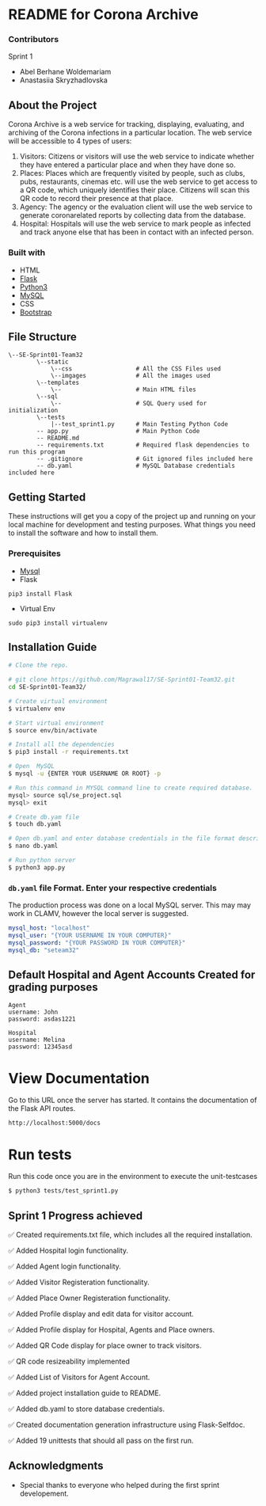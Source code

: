 
# README for Corona Archive

### Contributors

Sprint 1

- Abel Berhane Woldemariam
- Anastasiia Skryzhadlovska

## About the Project

Corona Archive is a web service for tracking, displaying, evaluating, and
archiving of the Corona infections in a particular location. The web service will be accessible to
4 types of users:

1. Visitors: Citizens or visitors will use the web service to indicate whether they have
   entered a particular place and when they have done so.
2. Places: Places which are frequently visited by people, such as clubs, pubs, restaurants,
   cinemas etc. will use the web service to get access to a QR code, which uniquely
   identifies their place. Citizens will scan this QR code to record their presence at that
   place.
3. Agency: The agency or the evaluation client will use the web service to generate coronarelated reports by collecting data from the database.
4. Hospital: Hospitals will use the web service to mark people as infected and track anyone else that has been in contact with an infected person.


### Built with

- HTML
- [Flask](https://www.fullstackpython.com/flask.html)
- [Python3](https://www.python.org/download/releases/3.0/)
- [MySQL](https://www.mysql.com/)
- CSS
- [Bootstrap](https://getbootstrap.com/docs/3.4/css/)

## File Structure

```
\--SE-Sprint01-Team32
        \--static
            \--css                  # All the CSS Files used
            \--imgages              # All the images used
        \--templates
            \--                     # Main HTML files
        \--sql
            \--                     # SQL Query used for initialization
        \--tests
            |--test_sprint1.py      # Main Testing Python Code
        -- app.py                   # Main Python Code
        -- README.md
        -- requirements.txt         # Required flask dependencies to run this program
        -- .gitignore               # Git ignored files included here
        -- db.yaml                  # MySQL Database credentials included here 
```

## Getting Started

These instructions will get you a copy of the project up and running on your local machine for development and testing purposes. What things you need to install the software and how to install them.

### Prerequisites

- [Mysql](https://dev.mysql.com/downloads/installer/)
- Flask

```
pip3 install Flask
```

- Virtual Env

```
sudo pip3 install virtualenv
```

## Installation Guide

```bash
# Clone the repo.

# git clone https://github.com/Magrawal17/SE-Sprint01-Team32.git
cd SE-Sprint01-Team32/

# Create virtual environment
$ virtualenv env

# Start virtual environment
$ source env/bin/activate

# Install all the dependencies
$ pip3 install -r requirements.txt

# Open  MySQL
$ mysql -u {ENTER YOUR USERNAME OR ROOT} -p

# Run this command in MYSQL command line to create required database.
mysql> source sql/se_project.sql
mysql> exit

# Create db.yam file
$ touch db.yaml

# Open db.yaml and enter database credentials in the file format described below
$ nano db.yaml

# Run python server
$ python3 app.py

```

### `db.yaml` file Format. Enter your respective credentials

The production process was done on a local MySQL server. This may may work
in CLAMV, however the local server is suggested. 

```yaml
mysql_host: "localhost"
mysql_user: "{YOUR USERNAME IN YOUR COMPUTER}"
mysql_password: "{YOUR PASSWORD IN YOUR COMPUTER}"
mysql_db: "seteam32"
```

## Default Hospital and Agent Accounts Created for grading purposes

```
Agent
username: John
password: asdas1221

Hospital
username: Melina
password: 12345asd

```

# View Documentation

Go to this URL once the server has started. It contains the documentation
of the Flask API routes.

```
http://localhost:5000/docs
```

# Run tests

Run this code once you are in the environment to execute the unit-testcases

```sh
$ python3 tests/test_sprint1.py
```

## Sprint 1 Progress achieved

✅ Created requirements.txt file, which includes all the required installation.

✅ Added Hospital login functionality.

✅ Added Agent login functionality.

✅ Added Visitor Registeration functionality.

✅ Added Place Owner Registeration functionality.

✅ Added Profile display and edit data for visitor account.

✅ Added Profile display for Hospital, Agents and Place owners.

✅ Added QR Code display for place owner to track visitors.

✅ QR code resizeability implemented

✅ Added List of Visitors for Agent Account.

✅ Added project installation guide to README.

✅ Added db.yaml to store database credentials.

✅ Created documentation generation infrastructure using Flask-Selfdoc.

✅ Added 19 unittests that should all pass on the first run. 


## Acknowledgments

- Special thanks to everyone who helped during the first sprint developement.
